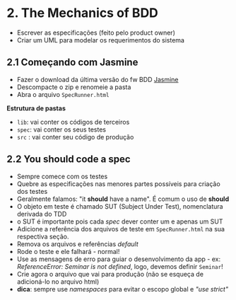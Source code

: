 # 2. The Mechanics of BDD

* Escrever as especificações (feito pelo product owner)
* Criar um UML para modelar os requerimentos do sistema

## 2.1 Começando com Jasmine

* Fazer o download da última versão do fw BDD [Jasmine](https://github.com/jasmine/jasmine/tree/master/dist)
* Descompacte o zip e renomeie a pasta
* Abra o arquivo `SpecRunner.html`

**Estrutura de pastas**

* `lib`: vai conter os códigos de terceiros
* `spec`: vai conter os seus testes
* `src` : vai conter seu código de produção

## 2.2 You should code a spec

* Sempre comece com os testes
* Quebre as especificações nas menores partes possíveis para criação dos testes
* Geralmente falamos: "it **should** have a name". É comum o uso de **should**
* O objeto em teste é chamado SUT (Subject Under Test), nomenclatura derivada do TDD
* o SUT é importante pois cada *spec* dever conter um e apenas um SUT
* Adicione a referência dos arquivos de teste em `SpecRunner.html` na sua respectiva seção.
* Remova os arquivos e referências *default*
* Rode o teste e ele falhará - normal!
* Use as mensagens de erro para guiar o desenvolvimento da app - ex: *ReferenceError: Seminar is not defined*, logo, devemos definir `Seminar`!
* Crie agora o arquivo que vai para produção (não se esqueça de adicioná-lo no arquivo html)
* **dica**: sempre use *namespaces* para evitar o escopo global e *"use strict"*